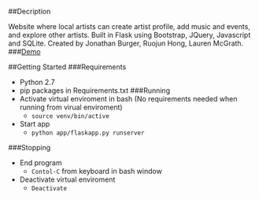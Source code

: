 ##Decription

Website where local artists can create artist profile, add music and events, and explore other artists. Built in Flask using Bootstrap, JQuery, Javascript and SQLite. Created by Jonathan Burger, Ruojun Hong, Lauren McGrath.
###[Demo](http://megsartist.ruojunhong.io/)

##Getting Started
###Requirements
- Python 2.7
- pip packages in Requirements.txt
###Running
- Activate virtual enviroment in bash (No requirements needed when running from virual enviroment)
    - `source venv/bin/active`
- Start app
    - `python app/flaskapp.py runserver`

###Stopping
- End program
    - `Contol-C` from keyboard in bash window
- Deactivate virtual enviroment
    - `Deactivate`
